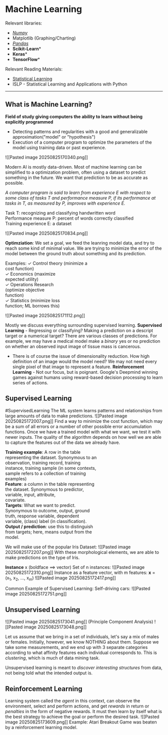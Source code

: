 # Machine Learning

Relevant libraries:
- *[Numpy](https://numpy.org/doc/2.3/user/basics.creation.html)*
- Matplotlib (Graphing/Charting)
- *[Pandas](https://pandas.pydata.org/pandas-docs/stable/user_guide/index.html#user-guide)*
- **Scikit-Learn***
- **Keras***
- **TensorFlow***

Relevant Reading Materials:
- [Statistical Learning](https://web.stanford.edu/~jurafsky/slp3/)
- ISLP - Statistical Learning and Applications with Python
 
---

## What is Machine Learning?

**Field of study giving computers the ability to learn without being explicitly programmed**
- Detecting patterns and regularities with a good and generalizable approximation("model" or "hypothesis")
- Execution of a computer program to optimize the parameters of the model using training data or past experience.

![[Pasted image 20250825170340.png]]

Modern AI is mostly data-driven. 
Most of machine learning can be simplified to a optimization problem, often using a dataset to predict something in the future. We want that prediction to be as accurate as possible. 

*A computer program is said to learn from experience E with respect to some class of tasks T and performance measure P, if its performance at tasks in T, as measured by P, improves with experience E.*

Task T: recognizing and classifying handwritten word  
Performance measure P: percent of words correctly classified  
Training experience E: a dataset

![[Pasted image 20250825170834.png]]

**Optimziation**:
We set a goal, we feed the leanring model data, and try to reach some kind of minimal value. 
We are trying to minimize the error of the model between the ground truth about something and its prediction. 

Examples:
✓ Control theory (minimize a  
cost function)  
✓ Economics (maximize  
expected utility)  
✓ Operations Research  
(optimize objective  
function)  
✓ Statistics (minimize loss  
function; ML borrows this)

![[Pasted image 20250825171112.png]]

Mostly we discuss everything surrounding supervised learning. 
**Supervised Learning** - Regressing or classifying? Making a prediction on a descript target or a numerical target? 
There are various classes of predictions. For example, we may have a medical model make a *binary* yes or no prediction on whether an observed input image of tissue mass is cancerous. 
- There is of course the issue of dimensionality reduction. How high definition of an image would the model need? We may not need every single pixel of that image to represent a feature. 
**Reinforcement Learning** - Not our focus, but is poignant. Google's Deepmind winning games against humans using reward-based decision processing to learn series of actions. 

## Supervised Learning

#SupervisedLearning
The ML system learns patterns and relationships from large amounts of data to make predictions. 
![[Pasted image 20250825172007.png]]
Find a way to minimize the cost function, which may be a sum of all errors or a number of other possible error accumulation functions. 
Once we have a trained model with what we want, we test it with newer inputs. 
The quality of the algorithm depends on how well we are able to capture the features out of the data we already have. 

**Training example**: A row in the table  
representing the dataset. Synonymous to an  
observation, training record, training  
instance, training sample (in some contexts,  
sample refers to a collection of training  
examples)  
**Feature**: a column in the table representing  
the dataset. Synonymous to predictor,  
variable, input, attribute,  
covariate.  
**Targets**: What we want to predict.  
Synonymous to outcome, output, ground  
truth, response variable, dependent  
variable, (class) label (in classification).  
**Output / prediction**: use this to distinguish  
from targets; here, means output from the  
model.

We will make use of the popular Iris Dataset:
![[Pasted image 20250825172207.png]]
With these morphological elements, we are able to make predictions on the type of Iris. 

**Instance** x (boldface ==> vector)
Set of n instances:
![[Pasted image 20250825172310.png]]
Instance as a feature vector, with m features:
**x** = (x<sub>1</sub>, x<sub>2</sub>, ..., x<sub>m</sub>)
![[Pasted image 20250825172417.png]]

Common Example of Supervised Learning:
Self-driving cars:
![[Pasted image 20250825172751.png]]

## Unsupervised Learning

![[Pasted image 20250825173041.png]]
(Principle Component Analysis)
![[Pasted image 20250825173048.png]]

Let us assume that we bring in a set of individuals, let's say a mix of males or females. Initially, however, we know NOTHING about them. Suppose we take some measurements, and we end up with 3 separate categories according to what affinity features each individual corresponds to. 
This is *clustering*, which is much of data mining task.

Unsupervised learning is meant to *discover interesting structures* from data, not being told what the intended output is.

## Reinforcement Learning
Learning system called the *agent* in this context, can observe the environment, select and perform actions, and get *rewards* in return or *penalties* in the form of negative rewards. It must then learn by itself what is the best strategy to achieve the goal or perform the desired task. 
![[Pasted image 20250825173609.png]]
Example: Atari Breakout Game was beaten by a reinforcement learning model. 

